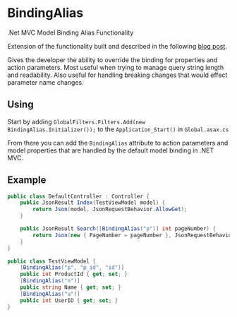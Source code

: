 BindingAlias
============

.Net MVC Model Binding Alias Functionality

Extension of the functionality built and described in the following [blog post](http://jeffreypalermo.com/blog/adding-an-alias-to-an-action-parameter-for-model-binding-in-asp-net-mvc/).

Gives the developer the ability to override the binding for properties and action parameters. Most useful when trying to manage query string length and readability. Also useful for handling breaking changes that would effect parameter name changes.

## Using

Start by adding `GlobalFilters.Filters.Add(new BindingAlias.Initializer());` to the `Application_Start()` in `Global.asax.cs`

From there you can add the `BindingAlias` attribute to action parameters and model properties that are handled by the default model binding in .NET MVC.

## Example

```C#
public class DefaultController : Controller {
	public JsonResult Index(TestViewModel model) {
		return Json(model, JsonRequestBehavior.AllowGet);
	}

	public JsonResult Search([BindingAlias("p")] int pageNumber) {
		return Json(new { PageNumber = pageNumber }, JsonRequestBehavior.AllowGet);
	}
}

public class TestViewModel {
	[BindingAlias("p", "p_id", "id")]
	public int ProductId { get; set; }
	[BindingAlias("n")]
	public string Name { get; set; }
	[BindingAlias("u")]
	public int UserID { get; set; }
}
```